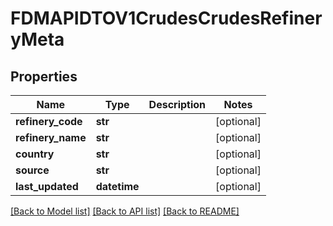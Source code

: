 # FDMAPIDTOV1CrudesCrudesRefineryMeta

## Properties
Name | Type | Description | Notes
------------ | ------------- | ------------- | -------------
**refinery_code** | **str** |  | [optional] 
**refinery_name** | **str** |  | [optional] 
**country** | **str** |  | [optional] 
**source** | **str** |  | [optional] 
**last_updated** | **datetime** |  | [optional] 

[[Back to Model list]](../README.md#documentation-for-models) [[Back to API list]](../README.md#documentation-for-api-endpoints) [[Back to README]](../README.md)

